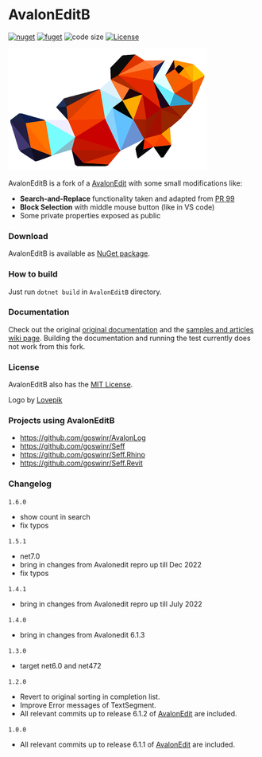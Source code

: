 # AvalonEditB 

[![nuget](https://img.shields.io/nuget/v/AvalonEditB.svg)](https://nuget.org/packages/AvalonEditB) 
[![fuget](https://www.fuget.org/packages/AvalonEditB/badge.svg)](https://www.fuget.org/packages/AvalonEditB)
![code size](https://img.shields.io/github/languages/code-size/goswinr/AvalonEditB.svg) 
[![License](https://img.shields.io/badge/license-MIT-green)](./LICENSE)
<!-- [![license](https://img.shields.io/github/license/goswinr/AvalonEditB.svg)](https://github.com/goswinr/AvalonEditB/blob/main/LICENSE.txt) doesnt work -->
<!-- [![release](https://img.shields.io/github/release/goswinr/AvalonEditB.svg)](https://github.com/goswinr/AvalonEditB/releases)  -->

![logo](https://raw.githubusercontent.com/goswinr/AvalonEditB/main/AvalonEditB.Docs/logo400.png)

AvalonEditB is a fork of a [AvalonEdit](https://github.com/icsharpcode/AvalonEdit)
with some small modifications like:
* **Search-and-Replace** functionality taken and adapted from [PR 99](https://github.com/icsharpcode/AvalonEdit/pull/99)
* **Block Selection** with middle mouse button (like in VS code)
* Some private properties exposed as public

### Download

AvalonEditB is available as [NuGet package](https://www.nuget.org/packages/AvalonEditB). 

### How to build

Just run `dotnet build` in `AvalonEditB` directory.

### Documentation
Check out the original [original documentation](http://avalonedit.net/documentation/) and the [samples and articles wiki page](https://github.com/icsharpcode/AvalonEdit/wiki/Samples-and-Articles). 
Building the documentation and running the test currently does not work from this fork.

### License
AvalonEditB also has the  [MIT License](https://github.com/goswinr/AvalonEditB/blob/main/LICENSE.txt).

Logo by [Lovepik](https://lovepik.com/image-401307902/crystal-clownfish-side-cartoon-01.html)

### Projects using AvalonEditB

* https://github.com/goswinr/AvalonLog
* https://github.com/goswinr/Seff 
* https://github.com/goswinr/Seff.Rhino 
* https://github.com/goswinr/Seff.Revit

### Changelog
`1.6.0` 
- show count in search
- fix typos

`1.5.1` 
- net7.0
- bring in changes from Avalonedit repro up till Dec 2022
- fix typos

`1.4.1` 
- bring in changes from Avalonedit repro up till July 2022

`1.4.0` 
- bring in changes from Avalonedit 6.1.3

`1.3.0` 
- target net6.0 and net472

`1.2.0` 
- Revert to original sorting in completion list.
- Improve Error messages of TextSegment.
- All relevant commits up to release 6.1.2 of [AvalonEdit](https://github.com/icsharpcode/AvalonEdit) are included.
            
`1.0.0` 
- All relevant commits up to release 6.1.1 of [AvalonEdit](https://github.com/icsharpcode/AvalonEdit) are included.


